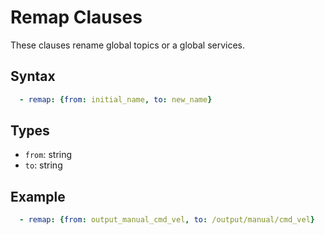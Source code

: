 # Remap Clauses
These clauses rename global topics or a global services.

## Syntax
```yaml
  - remap: {from: initial_name, to: new_name}
```

## Types
- `from`: string
- `to`: string

## Example
```yaml
  - remap: {from: output_manual_cmd_vel, to: /output/manual/cmd_vel}
```
